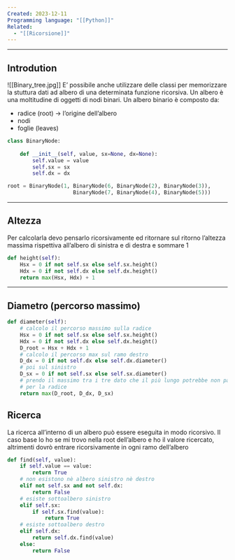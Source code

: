 ```yaml
---
Created: 2023-12-11
Programming language: "[[Python]]"
Related:
  - "[[Ricorsione]]"
---
```

---
## Introdution
![[Binary_tree.jpg]]
E’ possibile anche utilizzare delle classi per memorizzare la stuttura dati ad albero di una determinata funzione ricorsiva. Un albero è una moltitudine di oggetti di nodi binari.
Un albero binario è composto da:
- radice (root) → l’origine dell’albero
- nodi
- foglie (leaves)

```python
class BinaryNode:
	
	def __init__(self, value, sx=None, dx=None):
		self.value = value
		self.sx = sx
		self.dx = dx

root = BinaryNode(1, BinaryNode(6, BinaryNode(2), BinaryNode(3)),
					 BinaryNode(7, BinaryNode(4), BinaryNode(5)))
```

---
## Altezza
Per calcolarla devo pensarlo ricorsivamente ed ritornare sul ritorno l’altezza massima rispettiva all’albero di sinistra e di destra e sommare 1

```python
def height(self):
	Hsx = 0 if not self.sx else self.sx.height()
	Hdx = 0 if not self.dx else self.dx.height()
	return max(Hsx, Hdx) + 1
```

---
## Diametro (percorso massimo)

```python
def diameter(self):
	# calcolo il percorso massimo sulla radice
	Hsx = 0 if not self.sx else self.sx.height()
	Hdx = 0 if not self.dx else self.dx.height()
	D_root = Hsx + Hdx + 1
	# calcolo il percorso max sul ramo destro
	D_dx = 0 if not self.dx else self.dx.diameter()
	# poi sul sinistro
	D_sx = 0 if not self.sx else self.sx.diameter()
	# prendo il massimo tra i tre dato che il più lungo potrebbe non passare
	# per la radice
	return max(D_root, D_dx, D_sx)
```

## Ricerca
La ricerca all’interno di un albero può essere eseguita in modo ricorsivo. Il caso base lo ho se mi trovo nella root dell’albero e ho il valore ricercato, altrimenti dovrò entrare ricorsivamente in ogni ramo dell’albero

```python
def find(self, value):
	if self.value == value:
		return True
	# non esistono nè albero sinistro nè destro
	elif not self.sx and not self.dx:
		return False
	# esiste sottoalbero sinistro
	elif self.sx:
		if self.sx.find(value):
			return True
	# esiste sottoalbero destro
	elif self.dx:
		return self.dx.find(value)
	else:
		return False
```